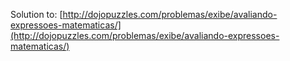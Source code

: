 Solution to:
[http://dojopuzzles.com/problemas/exibe/avaliando-expressoes-matematicas/](http://dojopuzzles.com/problemas/exibe/avaliando-expressoes-matematicas/)
